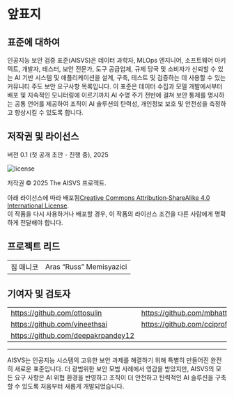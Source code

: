 # 앞표지

## 표준에 대하여

인공지능 보안 검증 표준(AISVS)은 데이터 과학자, MLOps 엔지니어, 소프트웨어 아키텍트, 개발자, 테스터, 보안 전문가, 도구 공급업체, 규제 당국 및 소비자가 신뢰할 수 있는 AI 기반 시스템 및 애플리케이션을 설계, 구축, 테스트 및 검증하는 데 사용할 수 있는 커뮤니티 주도 보안 요구사항 목록입니다. 이 표준은 데이터 수집과 모델 개발에서부터 배포 및 지속적인 모니터링에 이르기까지 AI 수명 주기 전반에 걸쳐 보안 통제를 명시하는 공통 언어를 제공하여 조직이 AI 솔루션의 탄력성, 개인정보 보호 및 안전성을 측정하고 향상시킬 수 있도록 합니다.

## 저작권 및 라이선스

버전 0.1 (첫 공개 초안 - 진행 중), 2025  

![license](../images/license.png)

저작권 © 2025 The AISVS 프로젝트.  

아래 라이선스에 따라 배포됨[Creative Commons Attribution‑ShareAlike 4.0 International License](https://creativecommons.org/licenses/by-sa/4.0/).  
이 작품을 다시 사용하거나 배포할 경우, 이 작품의 라이선스 조건을 다른 사람에게 명확하게 전달해야 합니다.

## 프로젝트 리드

|       |                         |
| ----- | ----------------------- |
| 짐 매니코 | Aras “Russ” Memisyazici |

## 기여자 및 검토자

|                                    |                             |
| ---------------------------------- | --------------------------- |
| https://github.com/ottosulin       | https://github.com/mbhatt1  |
| https://github.com/vineethsai      | https://github.com/cciprofm |
| https://github.com/deepakrpandey12 |                             |

---

AISVS는 인공지능 시스템의 고유한 보안 과제를 해결하기 위해 특별히 만들어진 완전히 새로운 표준입니다. 더 광범위한 보안 모범 사례에서 영감을 받았지만, AISVS의 모든 요구 사항은 AI 위협 환경을 반영하고 조직이 더 안전하고 탄력적인 AI 솔루션을 구축할 수 있도록 처음부터 새롭게 개발되었습니다.

